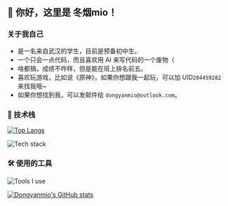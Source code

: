 ## 👋 你好，这里是 冬烟mio！
### 关于我自己
- 是一名来自武汉的学生，目前是预备初中生。
- 一个只会一点代码，而且喜欢用 AI 来写代码的一个废物（
- 啥都搞，成绩不咋样，但是能在班上排名前五。
- 喜欢玩游戏，比如说《原神》，如果你想跟我一起玩，可以加 UID``284459282`` 来找我哦~
- 如果你想找到我，可以发邮件给 ``dongyanmio@outlook.com``。 
### 🔭 技术栈
[![Top Langs](https://github-readme-stats.vercel.app/api/top-langs/?username=Dongyanmio&layout=compact&locale=cn)](https://github.com/anuraghazra/github-readme-stats)

![Tech stack](https://skillicons.dev/icons?i=py,html)

### 🛠 使用的工具
![Tools I use](https://skillicons.dev/icons?i=windows,powershell,vscode,github,vite,netlify,git,github,discord)

[![Dongyanmio's GitHub stats](https://github-readme-stats.vercel.app/api?username=Dongyanmio&show_icons=true&show=reviews,discussions_started,discussions_answered,prs_merged,prs_merged_percentage&locale=cn)](https://github.com/anuraghazra/github-readme-stats)

